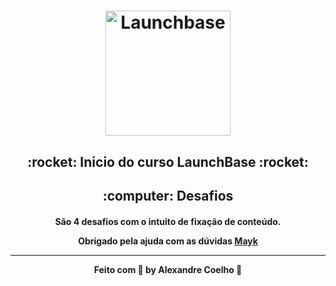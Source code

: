<h1 align="center">
    <img alt="Launchbase" src="https://github.com/Rocketseat/bootcamp-launchbase-desafios-02/blob/master/desafios/logo.svg" width="200px" />
</h1>

<h2 align="center">
:rocket: Inicio do curso LaunchBase :rocket:
</h2>
<h2 align="center">
:computer: Desafios
</h2>
<h4 align="center">
São 4 desafios com o intuito de fixação de conteúdo.

Obrigado pela ajuda com as dúvidas [Mayk](https://github.com/maykbrito)

---

Feito com :purple_heart: by Alexandre Coelho :wave:
</h4>
